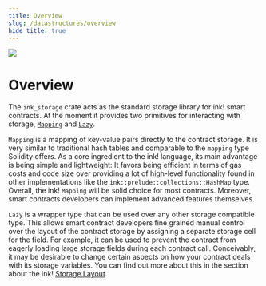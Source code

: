 ```yaml
---
title: Overview
slug: /datastructures/overview
hide_title: true
---
```


<img src="/img/title/storage.svg" className="titlePic" />

# Overview

The `ink_storage` crate acts as the standard storage library for ink! smart contracts.
At the moment it provides two primitives for interacting with storage,
[`Mapping`](https://docs.rs/ink_storage/4.0.0-beta.1/ink_storage/struct.Mapping.html)
and [`Lazy`](https://docs.rs/ink_storage/4.0.0-beta.1/ink_storage/struct.Lazy.html).

`Mapping` is a mapping of key-value pairs directly to the contract storage. It is very
similar to traditional hash tables and comparable to the `mapping` type Solidity offers.
As a core ingredient to the ink! language, its main advantage is being simple and
lightweight: It favors being efficient in terms of gas costs and code size
over providing a lot of high-level functionality found in other implementations
like the `ink::prelude::collections::HashMap` type.
Overall, the ink! `Mapping` will be solid choice for most contracts. Moreover, smart
contracts developers can implement advanced features themselves.

`Lazy` is a wrapper type that can be used over any other storage compatible type.
This allows smart contract developers fine grained manual control over the layout of
the contract storage by assigning a separate storage cell for the field. For example,
it can be used to prevent the contract from eagerly loading large storage fields
during each contract call.
Conceivably, it may be desirable to change certain aspects on how your contract deals with
its storage variables. You can find out more about this in the section about the ink!
[Storage Layout](https://use.ink/versioned_docs/version-4.0.0-alpha.1/datastructures/storage-layout).
